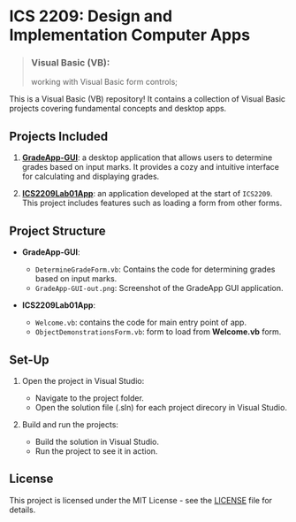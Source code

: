 # ICS 2209: Design and Implementation Computer Apps
> ### Visual Basic (VB):  
> working with Visual Basic form controls;  

This is a Visual Basic (VB) repository! It contains a collection of Visual Basic projects covering fundamental concepts and desktop apps.

## Projects Included

1. [**GradeApp-GUI**](./GradeApp-GUI/): a desktop application that allows users to determine grades based on input marks. It provides a cozy and intuitive interface for calculating and displaying grades.

2. [**ICS2209Lab01App**](./ICS2209Lab01App/): an application developed at the start of `ICS2209`. This project includes features such as loading a form from other forms.


## Project Structure

- **GradeApp-GUI**:
  - `DetermineGradeForm.vb`: Contains the code for determining grades based on input marks.
  - `GradeApp-GUI-out.png`: Screenshot of the GradeApp GUI application.

- **ICS2209Lab01App**:
  - `Welcome.vb`: contains the code for main entry point of app.
  - `ObjectDemonstrationsForm.vb`: form to load from **Welcome.vb** form.


## Set-Up

1. Open the project in Visual Studio:
   - Navigate to the project folder.
   - Open the solution file (.sln) for each project direcory in Visual Studio.

2. Build and run the projects:
   - Build the solution in Visual Studio.
   - Run the project to see it in action.


## License

This project is licensed under the MIT License - see the [LICENSE](LICENSE) file for details.
